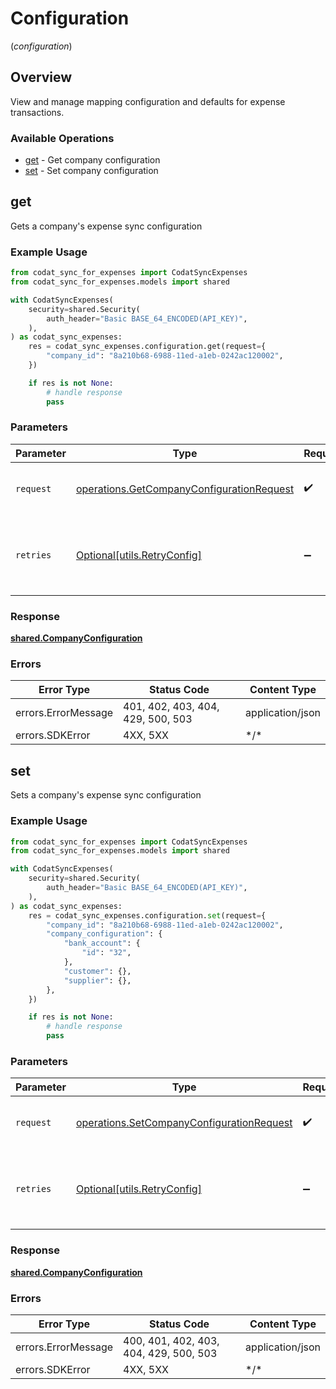 # Configuration
(*configuration*)

## Overview

View and manage mapping configuration and defaults for expense transactions.

### Available Operations

* [get](#get) - Get company configuration
* [set](#set) - Set company configuration

## get

Gets a company's expense sync configuration

### Example Usage

```python
from codat_sync_for_expenses import CodatSyncExpenses
from codat_sync_for_expenses.models import shared

with CodatSyncExpenses(
    security=shared.Security(
        auth_header="Basic BASE_64_ENCODED(API_KEY)",
    ),
) as codat_sync_expenses:
    res = codat_sync_expenses.configuration.get(request={
        "company_id": "8a210b68-6988-11ed-a1eb-0242ac120002",
    })

    if res is not None:
        # handle response
        pass

```

### Parameters

| Parameter                                                                                              | Type                                                                                                   | Required                                                                                               | Description                                                                                            |
| ------------------------------------------------------------------------------------------------------ | ------------------------------------------------------------------------------------------------------ | ------------------------------------------------------------------------------------------------------ | ------------------------------------------------------------------------------------------------------ |
| `request`                                                                                              | [operations.GetCompanyConfigurationRequest](../../models/operations/getcompanyconfigurationrequest.md) | :heavy_check_mark:                                                                                     | The request object to use for the request.                                                             |
| `retries`                                                                                              | [Optional[utils.RetryConfig]](../../models/utils/retryconfig.md)                                       | :heavy_minus_sign:                                                                                     | Configuration to override the default retry behavior of the client.                                    |

### Response

**[shared.CompanyConfiguration](../../models/shared/companyconfiguration.md)**

### Errors

| Error Type                        | Status Code                       | Content Type                      |
| --------------------------------- | --------------------------------- | --------------------------------- |
| errors.ErrorMessage               | 401, 402, 403, 404, 429, 500, 503 | application/json                  |
| errors.SDKError                   | 4XX, 5XX                          | \*/\*                             |

## set

Sets a company's expense sync configuration

### Example Usage

```python
from codat_sync_for_expenses import CodatSyncExpenses
from codat_sync_for_expenses.models import shared

with CodatSyncExpenses(
    security=shared.Security(
        auth_header="Basic BASE_64_ENCODED(API_KEY)",
    ),
) as codat_sync_expenses:
    res = codat_sync_expenses.configuration.set(request={
        "company_id": "8a210b68-6988-11ed-a1eb-0242ac120002",
        "company_configuration": {
            "bank_account": {
                "id": "32",
            },
            "customer": {},
            "supplier": {},
        },
    })

    if res is not None:
        # handle response
        pass

```

### Parameters

| Parameter                                                                                              | Type                                                                                                   | Required                                                                                               | Description                                                                                            |
| ------------------------------------------------------------------------------------------------------ | ------------------------------------------------------------------------------------------------------ | ------------------------------------------------------------------------------------------------------ | ------------------------------------------------------------------------------------------------------ |
| `request`                                                                                              | [operations.SetCompanyConfigurationRequest](../../models/operations/setcompanyconfigurationrequest.md) | :heavy_check_mark:                                                                                     | The request object to use for the request.                                                             |
| `retries`                                                                                              | [Optional[utils.RetryConfig]](../../models/utils/retryconfig.md)                                       | :heavy_minus_sign:                                                                                     | Configuration to override the default retry behavior of the client.                                    |

### Response

**[shared.CompanyConfiguration](../../models/shared/companyconfiguration.md)**

### Errors

| Error Type                             | Status Code                            | Content Type                           |
| -------------------------------------- | -------------------------------------- | -------------------------------------- |
| errors.ErrorMessage                    | 400, 401, 402, 403, 404, 429, 500, 503 | application/json                       |
| errors.SDKError                        | 4XX, 5XX                               | \*/\*                                  |